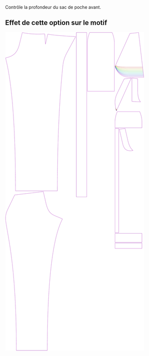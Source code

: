 
Contrôle la profondeur du sac de poche avant.


## Effet de cette option sur le motif
![Cette image montre l'effet de cette option en superposant plusieurs variantes qui ont une valeur différente pour cette option](charlie_frontpocketdepth_sample.svg "Effet de cette option sur le motif")